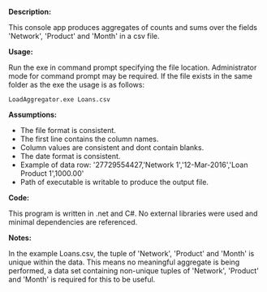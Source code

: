 **Description:**

This console app produces aggregates of counts and sums over the fields 'Network', 'Product' and 'Month' in a csv file.

**Usage:**

Run the exe in command prompt specifying the file location.
Administrator mode for command prompt may be required.
If the file exists in the same folder as the exe the usage is as follows:
```
LoadAggregator.exe Loans.csv
```
**Assumptions:**

* The file format is consistent.
* The first line contains the column names.
* Column values are consistent and dont contain blanks.
* The date format is consistent.
* Example of data row: '27729554427,'Network 1','12-Mar-2016','Loan Product 1',1000.00'
* Path of executable is writable to produce the output file.

**Code:**

This program is written in .net and C#.
No external libraries were used and minimal dependencies are referenced.

**Notes:**

In the example Loans.csv, the tuple of 'Network', 'Product' and 'Month' is unique within the data.
This means no meaningful aggregate is being performed, a data set containing non-unique tuples of
'Network', 'Product' and 'Month' is required for this to be useful.
